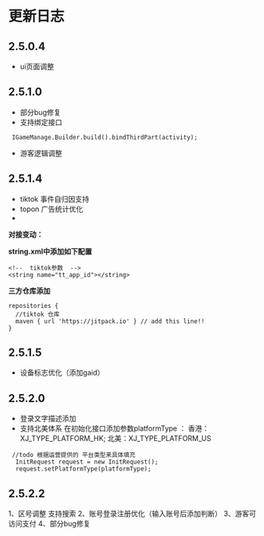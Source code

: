 # 更新日志
## 2.5.0.4
- ui页面调整
## 2.5.1.0
- 部分bug修复
- 支持绑定接口
```
 IGameManage.Builder.build().bindThirdPart(activity);
```
- 游客逻辑调整


## 2.5.1.4
- tiktok 事件自归因支持
- topon 广告统计优化
- 
**对接变动：**

**string.xml中添加如下配置**
```
<!--  tiktok参数  -->
<string name="tt_app_id"></string>

```
**三方仓库添加**
```
repositories {
  //tiktok 仓库
  maven { url 'https://jitpack.io' } // add this line!!
}
```

## 2.5.1.5
- 设备标志优化（添加gaid）
## 2.5.2.0
- 登录文字描述添加
- 支持北美体系
在初始化接口添加参数platformType ：
香港：XJ_TYPE_PLATFORM_HK;
北美：XJ_TYPE_PLATFORM_US
```
 //todo 根据运营提供的 平台类型来具体填充
  InitRequest request = new InitRequest();
  request.setPlatformType(platformType);
```
## 2.5.2.2
1、区号调整 支持搜索
2、账号登录注册优化（输入账号后添加判断）
3、游客可访问支付
4、部分bug修复
